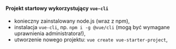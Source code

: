 #### Projekt startowy wykorzystujący `vue-cli`
- konieczny zainstalowany node.js (wraz z npm),  
- instalacja `vue-cli`, np. `npm i -g @vue/cli` (mogą być wymagane uprawnienia administratora!),  
- utworzenie nowego projektu: `vue create vue-starter-project`,  
